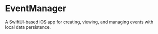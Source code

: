 # EventManager
A SwiftUI-based iOS app for creating, viewing, and managing events with local data persistence.
